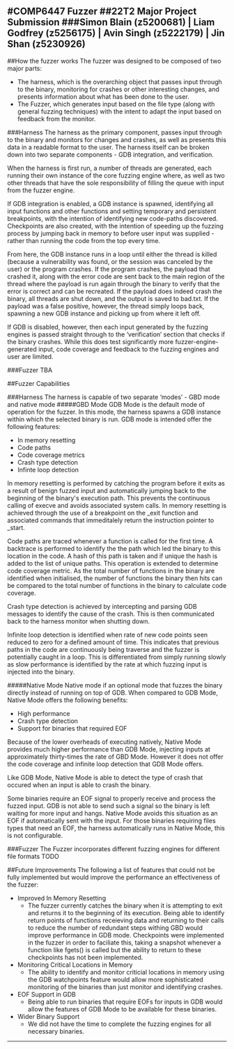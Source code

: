 #COMP6447 Fuzzer
##22T2 Major Project Submission
###Simon Blain (z5200681) | Liam Godfrey (z5256175) | Avin Singh (z5222179) | Jin Shan (z5230926)
-------------------------------------
##How the fuzzer works
The fuzzer was designed to be composed of two major parts:

* The harness, which is the overarching object that passes input through to the binary, monitoring for crashes or other interesting changes, and presents information about what has been done to the user.
* The Fuzzer, which generates input based on the file type (along with general fuzzing techniques) with the intent to adapt the input based on feedback from the monitor.


###Harness
The harness as the primary component, passes input through to the binary and monitors for changes and crashes, as well as presents this data in a readable format to the user. The harness itself can be broken down into two separate components - GDB integration, and verification.

When the harness is first run, a number of threads are generated, each running their own instance of the core fuzzing engine where, as well as two other threads that have the sole responsibility of filling the queue with input from the fuzzer engine.

If GDB integration is enabled, a GDB instance is spawned, identifying all input functions and other functions and setting temporary and persistent breakpoints, with the intention of identifying new code-paths discovered. Checkpoints are also created, with the intention of speeding up the fuzzing process by jumping back in memory to before user input was supplied - rather than running the code from the top every time.

From here, the GDB instance runs in a loop until either the thread is killed (because a vulnerability was found, or the session was canceled by the user) or the program crashes. If the program crashes, the payload that crashed it, along with the error code are sent back to the main region of the thread where the payload is run again through the binary to verify that the error is correct and can be recreated. If the payload does indeed crash the binary, all threads are shut down, and the output is saved to bad.txt. If the payload was a false positive, however, the thread simply loops back, spawning a new GDB instance and picking up from where it left off.

If GDB is disabled, however, then each input generated by the fuzzing engines is passed straight through to the ‘verification’ section that checks if the binary crashes. While this does test significantly more fuzzer-engine-generated input, code coverage and feedback to the fuzzing engines and user are limited.


###Fuzzer
TBA

##Fuzzer Capabilities

###Harness
The harness is capable of two separate ‘modes’ - GBD mode and native mode
#####GBD Mode
GDB Mode is the default mode of operation for the fuzzer. In this mode, the harness spawns a GDB instance within which the selected binary is run. GDB mode is intended offer the following features:

 * In memory resetting
 * Code paths
 * Code coverage metrics
 * Crash type detection
 * Infinte loop detection

In memory resetting is performed by catching the program before it exits as a result of benign fuzzed input and automatically jumping back to the beginning of the binary's execution path. This prevents the continuous calling of execve and avoids associated system calls. In memory resetting is achieved through the use of a breakpoint on the \_exit function and associated commands that immeditalely return the instruction pointer to _start.

Code paths are traced whenever a function is called for the first time. A backtrace is performed to identify the the path which led the binary to this location in the code. A hash of this path is taken and if unique the hash is added to the list of unique paths. This operation is extended to determine code coverage metric. As the total number of functions in the binary are identified when initialised, the number of functions the binary then hits can be compared to the total number of functions in the binary to calculate code coverage.

Crash type detection is achieved by intercepting and parsing GDB messages to identify the cause of the crash. This is then communicated back to the harness monitor when shutting down.

Infinite loop detection is identified when rate of new code points seen reduced to zero for a defined amount of time. This indicates that previous paths in the code are continuously being traverse and the fuzzer is potentially caught in a loop. This is differentiated from simply running slowly as slow performance is identified by the rate at which fuzzing input is injected into the binary.

#####Native Mode
Native mode if an optional mode that fuzzes the binary directly instead of running on top of GDB. When compared to GDB Mode, Native Mode offers the following benefits:

 * High performance
 * Crash type detection
 * Support for binaries that required EOF

Because of the lower overheads of executing natively, Native Mode provides much higher performance than GDB Mode, injecting inputs at approximately thirty-times the rate of GBD Mode. However it does not offer the code coverage and infinite loop detection that GDB Mode offers.

Like GDB Mode, Native Mode is able to detect the type of crash that occured when an input is able to crash the binary.

Some binaries require an EOF signal to properly receive and process the fuzzed input. GDB is not able to send such a signal so the binary is left waiting for more input and hangs. Native Mode avoids this situation as an EOF if automatically sent with the input. For those binaries requiring files types that need an EOF, the harness automatically runs in Native Mode, this is not configurable.

###Fuzzer
The Fuzzer incorporates different fuzzing engines for different file formats
TODO


##Future Improvements
The following a list of features that could not be fully implemented but would improve the performance an effectiveness of the fuzzer:

 * Improved In Memory Resetting
    * The fuzzer currently catches the binary when it is attempting to exit and returns it to the beginning of its execution. Being able to identify return points of functions receieving data and returning to their calls to reduce the number of redundant steps withing GBD would improve performance in GDB mode. Checkpoints were implemented in the fuzzer in order to faciliate this, taking a snapshot whenever a function like fgets() is called but the ability to return to these checkpoints has not been implemented.
 * Monitoring Critical Locations in Memory
    * The ability to identify and monitor criticial locations in memory using the GDB watchpoints feature would allow more sophisticated monitoring of the binaries than just monitor and identifying crashes.
 * EOF Support in GDB
    * Being able to run binaries that require EOFs for inputs in GDB would allow the features of GDB Mode to be available for these binaries.
 * Wider Binary Support
    * We did not have the time to complete the fuzzing engines for all necessary binaries.


------------------

